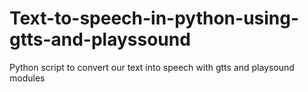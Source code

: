 # Text-to-speech-in-python-using-gtts-and-playssound
Python script to convert our text into speech with gtts and playsound modules
